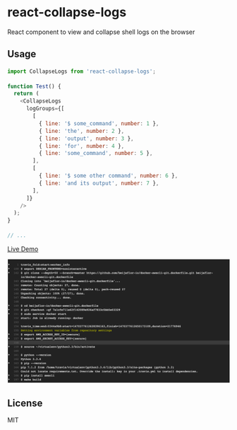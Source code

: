 # react-collapse-logs
React component to view and collapse shell logs on the browser

## Usage
```javascript
import CollapseLogs from 'react-collapse-logs';

function Test() {
  return (
    <CollapseLogs
      logGroups={[
        [
          { line: '$ some_command', number: 1 },
          { line: 'the', number: 2 },
          { line: 'output', number: 3 },
          { line: 'for', number: 4 },
          { line: 'some_command', number: 5 },
        ],
        [
          { line: '$ some other command', number: 6 },
          { line: 'and its output', number: 7 },
        ],
      ]}
    />
  );
}

// ...
```

[Live Demo](https://beijaflor-io.github.io/react-collapse-logs/)

![](/screenshot.png)

## License
MIT

